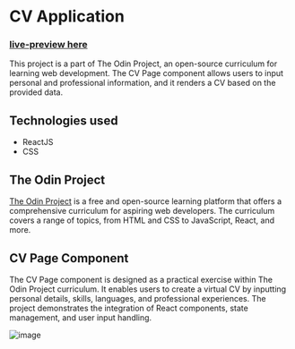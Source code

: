 # CV Application
### [live-preview here](https://cv-application-kappa.vercel.app/)
This project is a part of The Odin Project, an open-source curriculum for learning web development. The CV Page component allows users to input personal and professional information, and it renders a CV based on the provided data.

## Technologies used
- ReactJS
- CSS

## The Odin Project

[The Odin Project](https://www.theodinproject.com/) is a free and open-source learning platform that offers a comprehensive curriculum for aspiring web developers. The curriculum covers a range of topics, from HTML and CSS to JavaScript, React, and more.


## CV Page Component

The CV Page component is designed as a practical exercise within The Odin Project curriculum. It enables users to create a virtual CV by inputting personal details, skills, languages, and professional experiences. The project demonstrates the integration of React components, state management, and user input handling.

![image](https://github.com/Fadilix/cv-application/assets/121851593/c1324e7e-4e3d-4ae6-be97-238f082b1401)
